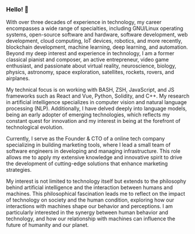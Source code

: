 ### Hello! 👋

With over three decades of experience in technology, my career encompasses a wide range of specialties, including GNU/Linux operating systems, open-source software and hardware, software development, web development, cloud computing, IoT devices, robotics, and more recently, blockchain development, machine learning, deep learning, and automation. Beyond my deep interest and experience in technology, I am a former classical pianist and composer, an active entrepreneur, video game enthusiast, and passionate about virtual reality, neuroscience, biology, physics, astronomy, space exploration, satellites, rockets, rovers, and airplanes.

My technical focus is on working with BASH, ZSH, JavaScript, and JS frameworks such as React and Vue, Python, Solidity, and C++. My research in artificial intelligence specializes in computer vision and natural language processing (NLP). Additionally, I have delved deeply into language models, being an early adopter of emerging technologies, which reflects my constant quest for innovation and my interest in being at the forefront of technological evolution.

Currently, I serve as the Founder & CTO of a online tech company specializing in building marketing tools, where I lead a small team of software engineers in developing and managing infrastructure. This role allows me to apply my extensive knowledge and innovative spirit to drive the development of cutting-edge solutions that enhance marketing strategies.

My interest is not limited to technology itself but extends to the philosophy behind artificial intelligence and the interaction between humans and machines. This philosophical fascination leads me to reflect on the impact of technology on society and the human condition, exploring how our interactions with machines shape our behavior and perceptions. I am particularly interested in the synergy between human behavior and technology, and how our relationship with machines can influence the future of humanity and our planet.
